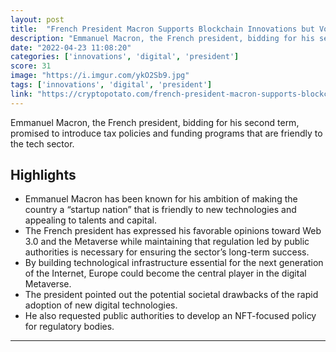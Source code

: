 ```yaml
---
layout: post
title:  "French President Macron Supports Blockchain Innovations but Vows for Regulations"
description: "Emmanuel Macron, the French president, bidding for his second term, promised to introduce tax policies and funding programs that are friendly to the tech sector."
date: "2022-04-23 11:08:20"
categories: ['innovations', 'digital', 'president']
score: 31
image: "https://i.imgur.com/ykO2Sb9.jpg"
tags: ['innovations', 'digital', 'president']
link: "https://cryptopotato.com/french-president-macron-supports-blockchain-innovations-but-vows-for-regulations/"
---
```


Emmanuel Macron, the French president, bidding for his second term, promised to introduce tax policies and funding programs that are friendly to the tech sector.

## Highlights

- Emmanuel Macron has been known for his ambition of making the country a “startup nation” that is friendly to new technologies and appealing to talents and capital.
- The French president has expressed his favorable opinions toward Web 3.0 and the Metaverse while maintaining that regulation led by public authorities is necessary for ensuring the sector’s long-term success.
- By building technological infrastructure essential for the next generation of the Internet, Europe could become the central player in the digital Metaverse.
- The president pointed out the potential societal drawbacks of the rapid adoption of new digital technologies.
- He also requested public authorities to develop an NFT-focused policy for regulatory bodies.

---
